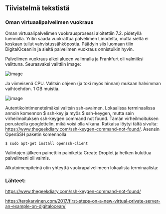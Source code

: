 ## Tiivistelmä tekstistä 

### Oman virtuaalipalvelimen vuokraus 

Oman virtuaalipalvelimen vuokrausprosessi aloitettiin 7.2. pidetyllä luennolla. Yritin saada vuokrattua palvelimen Linodelta, mutta sieltä ei koskaan tullut vahvistussähköpostia. 
Päädyin siis luomaan tilin DigitalOceaniin ja sieltä palvelimen vuokraus onnistuikin hyvin. 

Palvelimen vuokraus alkoi alueen valinnalla ja Frankfurt oli valmiiksi valittuna. Seuraavaksi valittiin image: 

![image](https://user-images.githubusercontent.com/82024427/217592390-913ee5e3-3ed2-40bc-86fc-aefd32a0b27a.png)

Ja viimeisenä CPU. Valitsin ohjeen (ja toki myös hinnan) mukaan halvimman vaihtoehdon. 1 GB muistia. 

![image](https://user-images.githubusercontent.com/82024427/217593049-9fcbbf9c-d6c6-49a3-80d9-84c66e3e928b.png)

Autentikointimenetelmäksi valitsin ssh-avaimen. Lokaalissa terminaalissa annoin komennon $ ssh-key ja myös $ ssh-keygen, mutta sain virheilmoituksen ssh-keygen command not found. Tämän virheilmoituksen perusteella googlettelin, mikä voisi olla vikana. Ratkaisu löytyi tältä sivulta: https://www.thegeekdiary.com/ssh-keygen-command-not-found/. Asensin OpenSSH paketin komennolla 

`$ sudo apt-get install openssh-client` 

Valintojen jälkeen painettiin painiketta Create Droplet ja hetken kuluttua palvelimeni oli valmis. 

Alkutoimenpiteinä otin yhteyttä vuokrapalvelimeen lokaalista terminaalista: 

### Lähteet: 

https://www.thegeekdiary.com/ssh-keygen-command-not-found/

https://terokarvinen.com/2017/first-steps-on-a-new-virtual-private-server-an-example-on-digitalocean/






